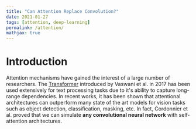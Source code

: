 ```yaml
---
title: "Can Attention Replace Convolution?"
date: 2021-01-27
tags: [attention, deep-learning]
permalink: /attention/
mathjax: true
---
```


# Introduction
Attention mechanisms have gained the interest of a large number of researchers. 
The [Transformer](https://arxiv.org/abs/1706.03762) introduced by Vaswani et al. in 2017 has been used extensively for text processing tasks due to it's ability to capture long-range dependencies. 
In recent works, it has been shown that attentional architectures can outperform many state of the art models for vision tasks such as object detection, classification, masking, etc. In fact, Cordonnier et al. proved that we can simulate **any convolutional neural network** with self-attention architectures. 



